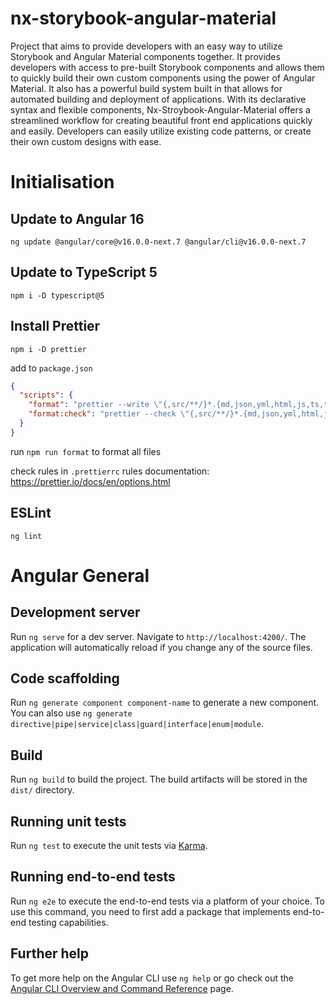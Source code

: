 # nx-storybook-angular-material

Project that aims to provide developers with an easy way to utilize Storybook and Angular Material
components together. It provides developers with access to pre-built Storybook components and allows
them to quickly build their own custom components using the power of Angular Material.
It also has a powerful build system built in that allows for automated building and deployment of
applications. With its declarative syntax and flexible components, Nx-Stroybook-Angular-Material
offers a streamlined workflow for creating beautiful front end applications quickly and easily.
Developers can easily utilize existing code patterns, or create their own custom designs with ease.


# Initialisation

## Update to Angular 16

```shell
ng update @angular/core@v16.0.0-next.7 @angular/cli@v16.0.0-next.7
```

## Update to TypeScript 5

```shell
npm i -D typescript@5
```

## Install Prettier

```shell
npm i -D prettier
```

add to `package.json`

```json
{
  "scripts": {
    "format": "prettier --write \"{,src/**/}*.{md,json,yml,html,js,ts,tsx,css,scss,vue,java,xml}\"",
    "format:check": "prettier --check \"{,src/**/}*.{md,json,yml,html,js,ts,tsx,css,scss,vue,java,xml}\""
  }
}
```

run `npm run format` to format all files

check rules in `.prettierrc`
rules documentation: https://prettier.io/docs/en/options.html

## ESLint

```shell
ng lint
```

# Angular General

## Development server

Run `ng serve` for a dev server. Navigate to `http://localhost:4200/`. The application will
automatically reload if you change any of the source files.

## Code scaffolding

Run `ng generate component component-name` to generate a new component. You can also
use `ng generate directive|pipe|service|class|guard|interface|enum|module`.

## Build

Run `ng build` to build the project. The build artifacts will be stored in the `dist/` directory.

## Running unit tests

Run `ng test` to execute the unit tests via [Karma](https://karma-runner.github.io).

## Running end-to-end tests

Run `ng e2e` to execute the end-to-end tests via a platform of your choice. To use this command, you
need to first add a package that implements end-to-end testing capabilities.

## Further help

To get more help on the Angular CLI use `ng help` or go check out
the [Angular CLI Overview and Command Reference](https://angular.io/cli) page.


